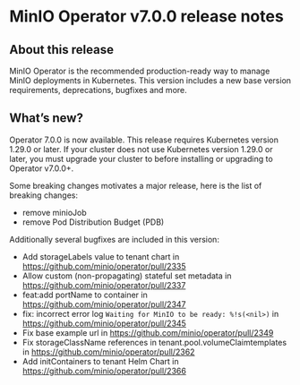 # MinIO Operator v7.0.0 release notes

## About this release

MinIO Operator is the recommended production-ready way to manage MinIO deployments in Kubernetes. This version includes a new base version requirements, deprecations, bugfixes and more.

## What’s new?

Operator 7.0.0 is now available. This release requires Kubernetes version 1.29.0 or later.
If your cluster does not use Kubernetes version 1.29.0 or later, you must upgrade your cluster to before installing or upgrading to Operator v7.0.0+.

Some breaking changes motivates a major release, here is the list of breaking changes:

* remove minioJob
* remove Pod Distribution Budget (PDB)

Additionally several bugfixes are included in this version:

* Add storageLabels value to tenant chart in https://github.com/minio/operator/pull/2335
* Allow custom (non-propagating) stateful set metadata in https://github.com/minio/operator/pull/2337
* feat:add portName to container in https://github.com/minio/operator/pull/2347
* fix: incorrect error log `Waiting for MinIO to be ready: %!s(<nil>)` in https://github.com/minio/operator/pull/2345
* Fix base example url in https://github.com/minio/operator/pull/2349
* Fix storageClassName references in tenant.pool.volumeClaimtemplates in https://github.com/minio/operator/pull/2362
* Add initContainers to tenant Helm Chart in https://github.com/minio/operator/pull/2366
